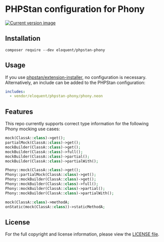 # PHPStan configuration for Phony

[![Current version image][version-image]][current version]

[current version]: https://packagist.org/packages/eloquent/phpstan-phony
[version-image]: https://img.shields.io/packagist/v/eloquent/phpstan-phony.svg?style=flat-square "This project uses semantic versioning"

## Installation

    composer require --dev eloquent/phpstan-phony

## Usage

If you use [phpstan/extension-installer], no configuration is necessary.
Alternatively, an include can be added to the PHPStan configuration:

```yaml
includes:
  - vendor/eloquent/phpstan-phony/phony.neon
```

[phpstan/extension-installer]: https://github.com/phpstan/extension-installer

## Features

This repo currently supports correct type information for the following Phony
mocking use cases:

```php
mock(ClassA::class)->get();
partialMock(ClassA::class)->get();
mockBuilder(ClassA::class)->get();
mockBuilder(ClassA::class)->full();
mockBuilder(ClassA::class)->partial();
mockBuilder(ClassA::class)->partialWith();

Phony::mock(ClassA::class)->get();
Phony::partialMock(ClassA::class)->get();
Phony::mockBuilder(ClassA::class)->get();
Phony::mockBuilder(ClassA::class)->full();
Phony::mockBuilder(ClassA::class)->partial();
Phony::mockBuilder(ClassA::class)->partialWith();

mock(ClassA::class)->methodA;
onStatic(mock(ClassA::class))->staticMethodA;
```

## License

For the full copyright and license information, please view the [LICENSE file].

[license file]: LICENSE
